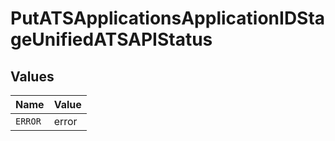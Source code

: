 # PutATSApplicationsApplicationIDStageUnifiedATSAPIStatus


## Values

| Name    | Value   |
| ------- | ------- |
| `ERROR` | error   |